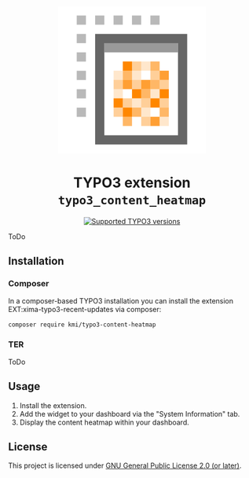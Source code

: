 <div align="center">

![Extension icon](Resources/Public/Icons/Extension.png)

# TYPO3 extension `typo3_content_heatmap`

[![Supported TYPO3 versions](https://badgen.net/badge/TYPO3/11%20&%2012%20&%2013/orange)](https://extensions.typo3.org/extension/typo3_content_heatmap)

</div>

ToDo
## Installation

### Composer

In a composer-based TYPO3 installation you can install the extension EXT:xima-typo3-recent-updates via composer:

``` bash
composer require kmi/typo3-content-heatmap
```

### TER

ToDo

## Usage

1. Install the extension.
2. Add the widget to your dashboard via the "System Information" tab.
3. Display the content heatmap within your dashboard.


## License

This project is licensed
under [GNU General Public License 2.0 (or later)](LICENSE.md).